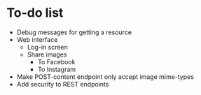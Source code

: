 # To-do list

* Debug messages for getting a resource
* Web interface
  * Log-in screen
  * Share images
    * To Facebook
    * To Instagram
* Make POST-content endpoint only accept image mime-types
* Add security to REST endpoints